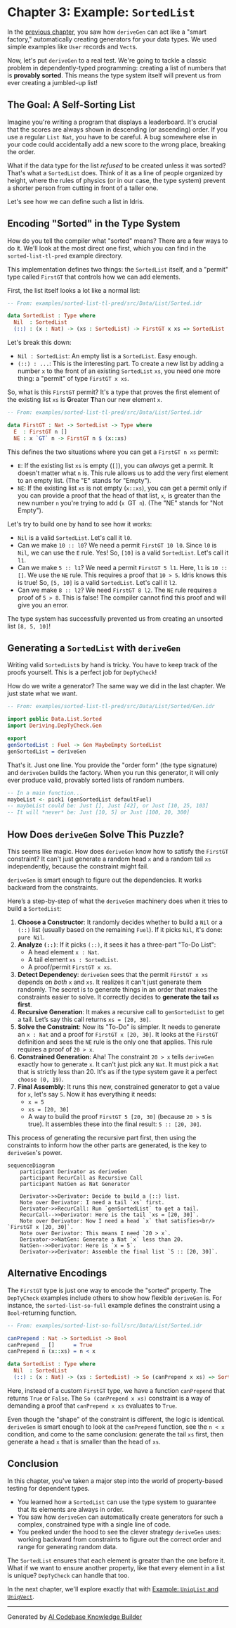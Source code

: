# Chapter 3: Example: `SortedList`

In the [previous chapter](02__derivegen___automatic_generator_derivation_.md), you saw how `deriveGen` can act like a "smart factory," automatically creating generators for your data types. We used simple examples like `User` records and `Vect`s.

Now, let's put `deriveGen` to a real test. We're going to tackle a classic problem in dependently-typed programming: creating a list of numbers that is **provably sorted**. This means the type system itself will prevent us from ever creating a jumbled-up list!

## The Goal: A Self-Sorting List

Imagine you're writing a program that displays a leaderboard. It's crucial that the scores are always shown in descending (or ascending) order. If you use a regular `List Nat`, you have to be careful. A bug somewhere else in your code could accidentally add a new score to the wrong place, breaking the order.

What if the data type for the list *refused* to be created unless it was sorted? That's what a `SortedList` does. Think of it as a line of people organized by height, where the rules of physics (or in our case, the type system) prevent a shorter person from cutting in front of a taller one.

Let's see how we can define such a list in Idris.

## Encoding "Sorted" in the Type System

How do you tell the compiler what "sorted" means? There are a few ways to do it. We'll look at the most direct one first, which you can find in the `sorted-list-tl-pred` example directory.

This implementation defines two things: the `SortedList` itself, and a "permit" type called `FirstGT` that controls how we can add elements.

First, the list itself looks a lot like a normal list:

```idris
-- From: examples/sorted-list-tl-pred/src/Data/List/Sorted.idr

data SortedList : Type where
  Nil  : SortedList
  (::) : (x : Nat) -> (xs : SortedList) -> FirstGT x xs => SortedList
```

Let's break this down:
*   `Nil : SortedList`: An empty list is a `SortedList`. Easy enough.
*   `(::) : ...`: This is the interesting part. To create a new list by adding a number `x` to the front of an existing `SortedList` `xs`, you need one more thing: a "permit" of type `FirstGT x xs`.

So, what is this `FirstGT` permit? It's a type that proves the first element of the existing list `xs` is **G**reater **T**han our new element `x`.

```idris
-- From: examples/sorted-list-tl-pred/src/Data/List/Sorted.idr

data FirstGT : Nat -> SortedList -> Type where
  E  : FirstGT n []
  NE : x `GT` n -> FirstGT n $ (x::xs)
```
This defines the two situations where you can get a `FirstGT n xs` permit:
*   `E`: If the existing list `xs` is empty (`[]`), you can *always* get a permit. It doesn't matter what `n` is. This rule allows us to add the very first element to an empty list. (The "E" stands for "Empty").
*   `NE`: If the existing list `xs` is not empty (`x::xs`), you can get a permit only if you can provide a proof that the head of that list, `x`, is greater than the new number `n` you're trying to add (`x `GT` n`). (The "NE" stands for "Not Empty").

Let's try to build one by hand to see how it works:
*   `Nil` is a valid `SortedList`. Let's call it `l0`.
*   Can we make `10 :: l0`? We need a permit `FirstGT 10 l0`. Since `l0` is `Nil`, we can use the `E` rule. Yes! So, `[10]` is a valid `SortedList`. Let's call it `l1`.
*   Can we make `5 :: l1`? We need a permit `FirstGT 5 l1`. Here, `l1` is `10 :: []`. We use the `NE` rule. This requires a proof that `10 > 5`. Idris knows this is true! So, `[5, 10]` is a valid `SortedList`. Let's call it `l2`.
*   Can we make `8 :: l2`? We need `FirstGT 8 l2`. The `NE` rule requires a proof of `5 > 8`. This is false! The compiler cannot find this proof and will give you an error.

The type system has successfully prevented us from creating an unsorted list `[8, 5, 10]`!

## Generating a `SortedList` with `deriveGen`

Writing valid `SortedList`s by hand is tricky. You have to keep track of the proofs yourself. This is a perfect job for `DepTyCheck`!

How do we write a generator? The same way we did in the last chapter. We just state what we want.

```idris
-- From: examples/sorted-list-tl-pred/src/Data/List/Sorted/Gen.idr

import public Data.List.Sorted
import Deriving.DepTyCheck.Gen

export
genSortedList : Fuel -> Gen MaybeEmpty SortedList
genSortedList = deriveGen
```

That's it. Just one line. You provide the "order form" (the type signature) and `deriveGen` builds the factory. When you run this generator, it will only ever produce valid, provably sorted lists of random numbers.

```idris
-- In a main function...
maybeList <- pick1 (genSortedList defaultFuel)
-- maybeList could be: Just [], Just [42], or Just [10, 25, 103]
-- It will *never* be: Just [10, 5] or Just [100, 20, 300]
```

## How Does `deriveGen` Solve This Puzzle?

This seems like magic. How does `deriveGen` know how to satisfy the `FirstGT` constraint? It can't just generate a random head `x` and a random tail `xs` independently, because the constraint might fail.

`deriveGen` is smart enough to figure out the dependencies. It works backward from the constraints.

Here’s a step-by-step of what the `deriveGen` machinery does when it tries to build a `SortedList`:

1.  **Choose a Constructor**: It randomly decides whether to build a `Nil` or a `(::)` list (usually based on the remaining `Fuel`). If it picks `Nil`, it's done: `pure Nil`.
2.  **Analyze `(::)`**: If it picks `(::)`, it sees it has a three-part "To-Do List":
    *   A head element `x : Nat`.
    *   A tail element `xs : SortedList`.
    *   A proof/permit `FirstGT x xs`.
3.  **Detect Dependency**: `deriveGen` sees that the permit `FirstGT x xs` depends on *both* `x` and `xs`. It realizes it can't just generate them randomly. The secret is to generate things in an order that makes the constraints easier to solve. It correctly decides to **generate the tail `xs` first**.
4.  **Recursive Generation**: It makes a recursive call to `genSortedList` to get a tail. Let’s say this call returns `xs = [20, 30]`.
5.  **Solve the Constraint**: Now its "To-Do" is simpler. It needs to generate an `x : Nat` and a proof for `FirstGT x [20, 30]`. It looks at the `FirstGT` definition and sees the `NE` rule is the only one that applies. This rule requires a proof of `20 > x`.
6.  **Constrained Generation**: Aha! The constraint `20 > x` tells `deriveGen` exactly how to generate `x`. It can't just pick any `Nat`. It must pick a `Nat` that is strictly less than 20. It's as if the type system gave it a perfect `choose (0, 19)`.
7.  **Final Assembly**: It runs this new, constrained generator to get a value for `x`, let's say `5`. Now it has everything it needs:
    *   `x = 5`
    *   `xs = [20, 30]`
    *   A way to build the proof `FirstGT 5 [20, 30]` (because `20 > 5` is true).
    It assembles these into the final result: `5 :: [20, 30]`.

This process of generating the recursive part first, then using the constraints to inform how the other parts are generated, is the key to `deriveGen`'s power.

```mermaid
sequenceDiagram
    participant Derivator as deriveGen
    participant RecurCall as Recursive Call
    participant NatGen as Nat Generator

    Derivator->>Derivator: Decide to build a (::) list.
    Note over Derivator: I need a tail `xs` first.
    Derivator->>RecurCall: Run `genSortedList` to get a tail.
    RecurCall-->>Derivator: Here is the tail `xs = [20, 30]`.
    Note over Derivator: Now I need a head `x` that satisfies<br/> `FirstGT x [20, 30]`.
    Note over Derivator: This means I need `20 > x`.
    Derivator->>NatGen: Generate a Nat `x` less than 20.
    NatGen-->>Derivator: Here is `x = 5`.
    Derivator->>Derivator: Assemble the final list `5 :: [20, 30]`.
```

## Alternative Encodings

The `FirstGT` type is just one way to encode the "sorted" property. The `DepTyCheck` examples include others to show how flexible `deriveGen` is. For instance, the `sorted-list-so-full` example defines the constraint using a `Bool`-returning function.

```idris
-- From: examples/sorted-list-so-full/src/Data/List/Sorted.idr

canPrepend : Nat -> SortedList -> Bool
canPrepend _ []      = True
canPrepend n (x::xs) = n < x

data SortedList : Type where
  Nil  : SortedList
  (::) : (x : Nat) -> (xs : SortedList) -> So (canPrepend x xs) => SortedList
```
Here, instead of a custom `FirstGT` type, we have a function `canPrepend` that returns `True` or `False`. The `So (canPrepend x xs)` constraint is a way of demanding a proof that `canPrepend x xs` evaluates to `True`.

Even though the "shape" of the constraint is different, the logic is identical. `deriveGen` is smart enough to look at the `canPrepend` function, see the `n < x` condition, and come to the same conclusion: generate the tail `xs` first, then generate a head `x` that is smaller than the head of `xs`.

## Conclusion

In this chapter, you've taken a major step into the world of property-based testing for dependent types.

*   You learned how a `SortedList` can use the type system to guarantee that its elements are always in order.
*   You saw how `deriveGen` can automatically create generators for such a complex, constrained type with a single line of code.
*   You peeked under the hood to see the clever strategy `deriveGen` uses: working backward from constraints to figure out the correct order and range for generating random data.

The `SortedList` ensures that each element is greater than the one before it. What if we want to ensure another property, like that every element in a list is unique? `DepTyCheck` can handle that too.

In the next chapter, we'll explore exactly that with [Example: `UniqList` and `UniqVect`](04_example___uniqlist__and__uniqvect__.md).

---

Generated by [AI Codebase Knowledge Builder](https://github.com/The-Pocket/Tutorial-Codebase-Knowledge)